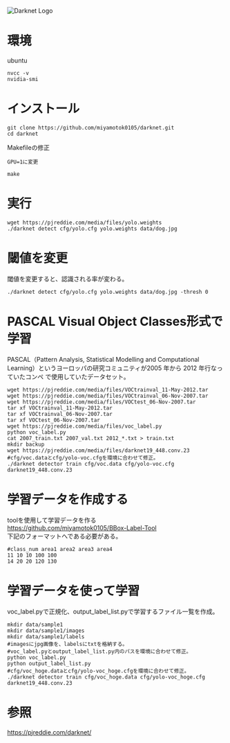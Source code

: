 ![Darknet Logo](http://pjreddie.com/media/files/darknet-black-small.png)

# 環境

ubuntu    


```
nvcc -v
nvidia-smi
```

# インストール

```
git clone https://github.com/miyamotok0105/darknet.git
cd darknet
```

Makefileの修正    

```
GPU=1に変更
```

```
make
```

# 実行

```
wget https://pjreddie.com/media/files/yolo.weights
./darknet detect cfg/yolo.cfg yolo.weights data/dog.jpg
```

# 閾値を変更

閾値を変更すると、認識される率が変わる。

```
./darknet detect cfg/yolo.cfg yolo.weights data/dog.jpg -thresh 0
```

# PASCAL Visual Object Classes形式で学習
PASCAL（Pattern Analysis, Statistical Modelling and Computational Learning）というヨーロッパの研究コミュニティが2005 年から 2012 年行なっていたコンペ
で使用していたデータセット。


```
wget https://pjreddie.com/media/files/VOCtrainval_11-May-2012.tar
wget https://pjreddie.com/media/files/VOCtrainval_06-Nov-2007.tar
wget https://pjreddie.com/media/files/VOCtest_06-Nov-2007.tar
tar xf VOCtrainval_11-May-2012.tar
tar xf VOCtrainval_06-Nov-2007.tar
tar xf VOCtest_06-Nov-2007.tar
wget https://pjreddie.com/media/files/voc_label.py
python voc_label.py
cat 2007_train.txt 2007_val.txt 2012_*.txt > train.txt
mkdir backup
wget https://pjreddie.com/media/files/darknet19_448.conv.23
#cfg/voc.dataとcfg/yolo-voc.cfgを環境に合わせて修正。
./darknet detector train cfg/voc.data cfg/yolo-voc.cfg darknet19_448.conv.23
```

# 学習データを作成する

toolを使用して学習データを作る    
https://github.com/miyamotok0105/BBox-Label-Tool    
下記のフォーマットへである必要がある。    

```
#class_num area1 area2 area3 area4
11 10 10 100 100
14 20 20 120 130
```

# 学習データを使って学習

voc_label.pyで正規化、output_label_list.pyで学習するファイル一覧を作成。    

```
mkdir data/sample1
mkdir data/sample1/images
mkdir data/sample1/labels
#imagesにjpg画像を、labelsにtxtを格納する。
#voc_label.pyとoutput_label_list.py内のパスを環境に合わせて修正。
python voc_label.py
python output_label_list.py
#cfg/voc_hoge.dataとcfg/yolo-voc_hoge.cfgを環境に合わせて修正。
./darknet detector train cfg/voc_hoge.data cfg/yolo-voc_hoge.cfg darknet19_448.conv.23
```


# 参照


https://pjreddie.com/darknet/


